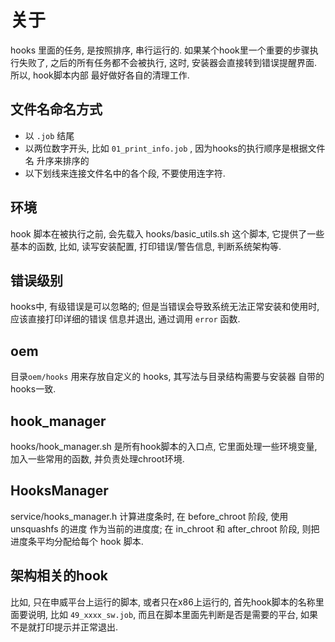 
# 关于
hooks 里面的任务, 是按照排序, 串行运行的. 如果某个hook里一个重要的步骤执行失败了,
之后的所有任务都不会被执行, 这时, 安装器会直接转到错误提醒界面. 所以, hook脚本内部
最好做好各自的清理工作.


## 文件名命名方式
* 以 `.job` 结尾
* 以两位数字开头, 比如 `01_print_info.job` , 因为hooks的执行顺序是根据文件名
 升序来排序的
* 以下划线来连接文件名中的各个段, 不要使用连字符.

## 环境
hook 脚本在被执行之前, 会先载入 hooks/basic_utils.sh 这个脚本, 它提供了一些基本的函数,
比如, 读写安装配置, 打印错误/警告信息, 判断系统架构等.

## 错误级别
hooks中, 有级错误是可以忽略的; 但是当错误会导致系统无法正常安装和使用时, 应该直接打印详细的错误
信息并退出, 通过调用 `error` 函数.

## oem
目录`oem/hooks` 用来存放自定义的 hooks, 其写法与目录结构需要与安装器
自带的hooks一致.

## hook_manager
hooks/hook_manager.sh 是所有hook脚本的入口点, 它里面处理一些环境变量, 加入一些常用的函数,
并负责处理chroot环境.

## HooksManager
service/hooks_manager.h 计算进度条时, 在 before_chroot 阶段, 使用 unsquashfs 的进度
作为当前的进度度; 在 in_chroot 和 after_chroot 阶段, 则把进度条平均分配给每个
hook 脚本.

## 架构相关的hook
比如, 只在申威平台上运行的脚本, 或者只在x86上运行的, 首先hook脚本的名称里面要说明, 比如
`49_xxxx_sw.job`, 而且在脚本里面先判断是否是需要的平台, 如果不是就打印提示并正常退出.
